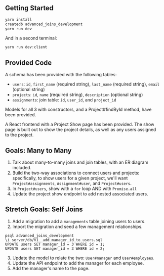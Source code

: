 ## Getting Started

```sh
yarn install
createdb advanced_joins_development
yarn run dev
```

And in a second terminal:

```sh
yarn run dev:client
```

## Provided Code

A schema has been provided with the following tables:

- `users`: `id`, `first_name` (required string), `last_name` (required string), `email` (optional string)
- `projects`: `id`, `name` (required string), `description` (optional string)
- `assignments`: join table: `id`, `user_id`, and `project_id`

Models for all 3 with constructors, and a Project#findById method, have been provided.

A React frontend with a Project Show page has been provided. The show page is built out to show the project details, as well as any users assigned to the project.

## Goals: Many to Many

1. Talk about many-to-many joins and join tables, with an ER diagram included.
2. Build the two-way associations to connect users and projects: specifically, to show users for a given project, we'll want `Project#assignments`, `Assignment#user`, and `Project#users`.
3. In `Project#users`, show with a `for` loop AND with `Promise.all`
3. Update the project show endpoint to add nested associated users.

## Stretch Goals: Self Joins

1. Add a migration to add a `managements` table joining users to users.
2. Import the migration and seed a few management relationships.
```
psql advanced_joins_development
\i server/db/V1__add_manager_id_to_users.sql
UPDATE users SET manager_id = 3 WHERE id = 1;
UPDATE users SET manager_id = 3 WHERE id = 2;
```

3. Update the model to relate the two: `User#manager` and `User#employees`.
4. Update the API endpoint to add the manager for each employee.
5. Add the manager's name to the page.